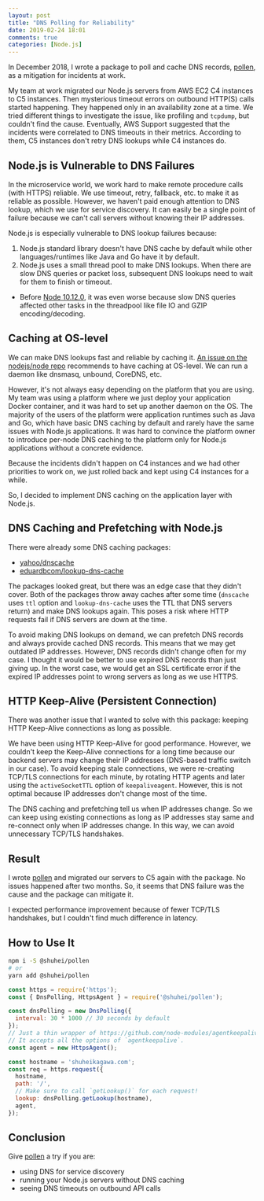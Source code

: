 ```yaml
---
layout: post
title: "DNS Polling for Reliability"
date: 2019-02-24 18:01
comments: true
categories: [Node.js]
---
```


In December 2018, I wrote a package to poll and cache DNS records, [pollen](https://github.com/shuhei/pollen), as a mitigation for incidents at work.

My team at work migrated our Node.js servers from AWS EC2 C4 instances to C5 instances. Then mysterious timeout errors on outbound HTTP(S) calls started happening. They happened only in an availability zone at a time. We tried different things to investigate the issue, like profiling and `tcpdump`, but couldn't find the cause. Eventually, AWS Support suggested that the incidents were correlated to DNS timeouts in their metrics. According to them, C5 instances don't retry DNS lookups while C4 instances do.

## Node.js is Vulnerable to DNS Failures

In the microservice world, we work hard to make remote procedure calls (with HTTPS) reliable. We use timeout, retry, fallback, etc. to make it as reliable as possible. However, we haven't paid enough attention to DNS lookup, which we use for service discovery. It can easily be a single point of failure because we can't call servers without knowing their IP addresses.

Node.js is especially vulnerable to DNS lookup failures because:

1. Node.js standard library doesn't have DNS cache by default while other languages/runtimes like Java and Go have it by default.
2. Node.js uses a small thread pool to make DNS lookups. When there are slow DNS queries or packet loss, subsequent DNS lookups need to wait for them to finish or timeout.
  - Before [Node 10.12.0](https://github.com/nodejs/node/pull/22997), it was even worse because slow DNS queries affected other tasks in the threadpool like file IO and GZIP encoding/decoding.

## Caching at OS-level

We can make DNS lookups fast and reliable by caching it. [An issue on the nodejs/node repo](https://github.com/nodejs/node/issues/5893) recommends to have caching at OS-level. We can run a daemon like dnsmasq, unbound, CoreDNS, etc.

However, it's not always easy depending on the platform that you are using. My team was using a platform where we just deploy your application Docker container, and it was hard to set up another daemon on the OS. The majority of the users of the platform were application runtimes such as Java and Go, which have basic DNS caching by default and rarely have the same issues with Node.js applications. It was hard to convince the platform owner to introduce per-node DNS caching to the platform only for Node.js applications without a concrete evidence.

Because the incidents didn't happen on C4 instances and we had other priorities to work on, we just rolled back and kept using C4 instances for a while.

So, I decided to implement DNS caching on the application layer with Node.js.

## DNS Caching and Prefetching with Node.js

There were already some DNS caching packages:

- [yahoo/dnscache](https://github.com/yahoo/dnscache)
- [eduardbcom/lookup-dns-cache](https://github.com/eduardbcom/lookup-dns-cache)

The packages looked great, but there was an edge case that they didn't cover. Both of the packages throw away caches after some time (`dnscache` uses `ttl` option and `lookup-dns-cache` uses the TTL that DNS servers return) and make DNS lookups again. This poses a risk where HTTP requests fail if DNS servers are down at the time.

To avoid making DNS lookups on demand, we can prefetch DNS records and always provide cached DNS records. This means that we may get outdated IP addresses. However, DNS records didn't change often for my case. I thought it would be better to use expired DNS records than just giving up. In the worst case, we would get an SSL certificate error if the expired IP addresses point to wrong servers as long as we use HTTPS.

## HTTP Keep-Alive (Persistent Connection)

There was another issue that I wanted to solve with this package: keeping HTTP Keep-Alive connections as long as possible.

We have been using HTTP Keep-Alive for good performance. However, we couldn't keep the Keep-Alive connections for a long time because our backend servers may change their IP addresses (DNS-based traffic switch in our case). To avoid keeping stale connections, we were re-creating TCP/TLS connections for each minute, by rotating HTTP agents and later using the `activeSocketTTL` option of `keepaliveagent`. However, this is not optimal because IP addresses don't change most of the time.

The DNS caching and prefetching tell us when IP addresses change. So we can keep using existing connections as long as IP addresses stay same and re-connect only when IP addresses change. In this way, we can avoid unnecessary TCP/TLS handshakes.

## Result

I wrote [pollen](https://github.com/shuhei/pollen) and migrated our servers to C5 again with the package. No issues happened after two months. So, it seems that DNS failure was the cause and the package can mitigate it.

I expected performance improvement because of fewer TCP/TLS handshakes, but I couldn't find much difference in latency.

## How to Use It

```sh
npm i -S @shuhei/pollen
# or
yarn add @shuhei/pollen
```

```js
const https = require('https');
const { DnsPolling, HttpsAgent } = require('@shuhei/pollen');

const dnsPolling = new DnsPolling({
  interval: 30 * 1000 // 30 seconds by default
});
// Just a thin wrapper of https://github.com/node-modules/agentkeepalive
// It accepts all the options of `agentkeepalive`.
const agent = new HttpsAgent();

const hostname = 'shuheikagawa.com';
const req = https.request({
  hostname,
  path: '/',
  // Make sure to call `getLookup()` for each request!
  lookup: dnsPolling.getLookup(hostname),
  agent,
});
```

## Conclusion

Give [pollen](https://github.com/shuhei/pollen) a try if you are:

- using DNS for service discovery
- running your Node.js servers without DNS caching
- seeing DNS timeouts on outbound API calls
